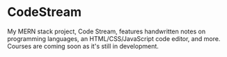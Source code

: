 # CodeStream
My MERN stack project, Code Stream, features handwritten notes on programming languages, an HTML/CSS/JavaScript code editor, and more. Courses are coming soon as it's still in development.
